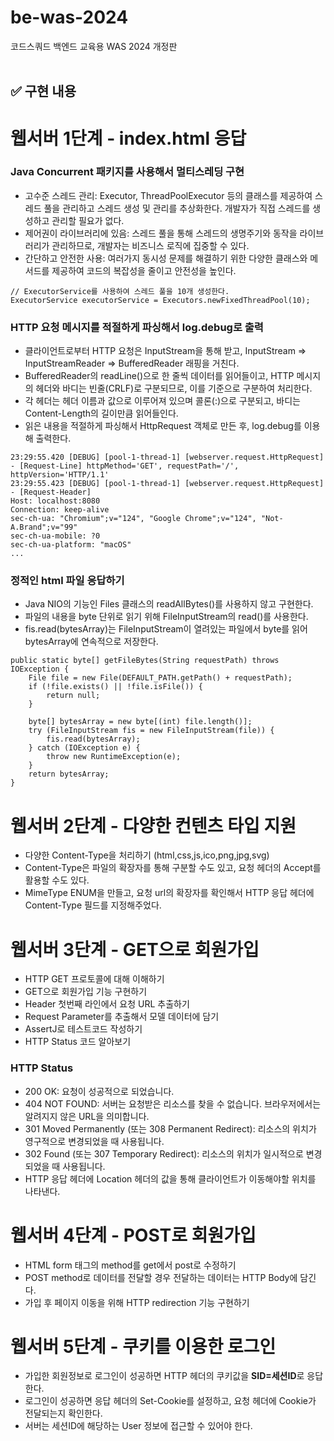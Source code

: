 # be-was-2024

코드스쿼드 백엔드 교육용 WAS 2024 개정판
<br/><br/>
## ✅ 구현 내용
# 웹서버 1단계 - index.html 응답
### Java Concurrent 패키지를 사용해서 멀티스레딩 구현
- 고수준 스레드 관리: Executor, ThreadPoolExecutor 등의 클래스를 제공하여 스레드 풀을 관리하고 스레드 생성 및 관리를 추상화한다. 개발자가 직접 스레드를 생성하고 관리할 필요가 없다.
- 제어권이 라이브러리에 있음: 스레드 풀을 통해 스레드의 생명주기와 동작을 라이브러리가 관리하므로, 개발자는 비즈니스 로직에 집중할 수 있다.
- 간단하고 안전한 사용: 여러가지 동시성 문제를 해결하기 위한 다양한 클래스와 메서드를 제공하여 코드의 복잡성을 줄이고 안전성을 높인다.
~~~
// ExecutorService를 사용하여 스레드 풀을 10개 생성한다.
ExecutorService executorService = Executors.newFixedThreadPool(10);
~~~

### HTTP 요청 메시지를 적절하게 파싱해서 log.debug로 출력
- 클라이언트로부터 HTTP 요청은 InputStream을 통해 받고, InputStream => InputStreamReader => BufferedReader 래핑을 거친다.
- BufferedReader의 readLine()으로 한 줄씩 데이터를 읽어들이고, HTTP 메시지의 헤더와 바디는 빈줄(CRLF)로 구분되므로, 이를 기준으로 구분하여 처리한다.
- 각 헤더는 헤더 이름과 값으로 이루어져 있으며 콜론(:)으로 구분되고, 바디는 Content-Length의 길이만큼 읽어들인다.
- 읽은 내용을 적절하게 파싱해서 HttpRequest 객체로 만든 후, log.debug를 이용해 출력한다.
~~~
23:29:55.420 [DEBUG] [pool-1-thread-1] [webserver.request.HttpRequest] - [Request-Line] httpMethod='GET', requestPath='/', httpVersion='HTTP/1.1'
23:29:55.423 [DEBUG] [pool-1-thread-1] [webserver.request.HttpRequest] - [Request-Header]
Host: localhost:8080
Connection: keep-alive
sec-ch-ua: "Chromium";v="124", "Google Chrome";v="124", "Not-A.Brand";v="99"
sec-ch-ua-mobile: ?0
sec-ch-ua-platform: "macOS"
...
~~~

### 정적인 html 파일 응답하기
- Java NIO의 기능인 Files 클래스의 readAllBytes()를 사용하지 않고 구현한다.
- 파일의 내용을 byte 단위로 읽기 위해 FileInputStream의 read()를 사용한다.
- fis.read(bytesArray)는 FileInputStream이 열려있는 파일에서 byte를 읽어 bytesArray에 연속적으로 저장한다.
~~~
public static byte[] getFileBytes(String requestPath) throws IOException {
    File file = new File(DEFAULT_PATH.getPath() + requestPath);
    if (!file.exists() || !file.isFile()) {
        return null;
    }

    byte[] bytesArray = new byte[(int) file.length()];
    try (FileInputStream fis = new FileInputStream(file)) {
        fis.read(bytesArray);
    } catch (IOException e) {
        throw new RuntimeException(e);
    }
    return bytesArray;
}
~~~

# 웹서버 2단계 - 다양한 컨텐츠 타입 지원
- 다양한 Content-Type을 처리하기 (html,css,js,ico,png,jpg,svg)
- Content-Type은 파일의 확장자를 통해 구분할 수도 있고, 요청 헤더의 Accept를 활용할 수도 있다.
- MimeType ENUM을 만들고, 요청 url의 확장자를 확인해서 HTTP 응답 헤더에 Content-Type 필드를 지정해주었다.

# 웹서버 3단계 - GET으로 회원가입
- HTTP GET 프로토콜에 대해 이해하기
- GET으로 회원가입 기능 구현하기
- Header 첫번째 라인에서 요청 URL 추출하기
- Request Parameter를 추출해서 모델 데이터에 담기
- AssertJ로 테스트코드 작성하기
- HTTP Status 코드 알아보기

### HTTP Status

- 200 OK: 요청이 성공적으로 되었습니다.
- 404 NOT FOUND: 서버는 요청받은 리소스를 찾을 수 없습니다. 브라우저에서는 알려지지 않은 URL을 의미합니다.
- 301 Moved Permanently (또는 308 Permanent Redirect): 리소스의 위치가 영구적으로 변경되었을 때 사용됩니다.
- 302 Found (또는 307 Temporary Redirect): 리소스의 위치가 일시적으로 변경되었을 때 사용됩니다.
- HTTP 응답 헤더에 Location 헤더의 값을 통해 클라이언트가 이동해야할 위치를 나타낸다.

# 웹서버 4단계 - POST로 회원가입
- HTML form 태그의 method를 get에서 post로 수정하기
- POST method로 데이터를 전달할 경우 전달하는 데이터는 HTTP Body에 담긴다.
- 가입 후 페이지 이동을 위해 HTTP redirection 기능 구현하기

# 웹서버 5단계 - 쿠키를 이용한 로그인
- 가입한 회원정보로 로그인이 성공하면 HTTP 헤더의 쿠키값을 **SID=세션ID**로 응답한다.
- 로그인이 성공하면 응답 헤더의 Set-Cookie를 설정하고, 요청 헤더에 Cookie가 전달되는지 확인한다.
- 서버는 세션ID에 해당하는 User 정보에 접근할 수 있어야 한다.
